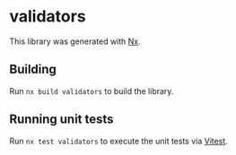 # validators

This library was generated with [Nx](https://nx.dev).

## Building

Run `nx build validators` to build the library.

## Running unit tests

Run `nx test validators` to execute the unit tests via [Vitest](https://vitest.dev/).
